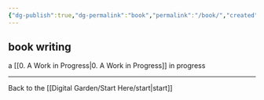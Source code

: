 ```yaml
---
{"dg-publish":true,"dg-permalink":"book","permalink":"/book/","created":"","updated":""}
---
```



## book writing

a [[0. A Work in Progress\|0. A Work in Progress]] in progress

---

Back to the [[Digital Garden/Start Here/start\|start]]
